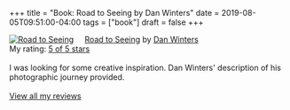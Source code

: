 +++
title = "Book: Road to Seeing by Dan Winters"
date = 2019-08-05T09:51:00-04:00
tags = ["book"]
draft = false
+++

<a href="https://www.goodreads.com/book/show/16283783-road-to-seeing" style="float: left; padding-right: 20px"><img border="0" alt="Road to Seeing" src="https://i.gr-assets.com/images/S/compressed.photo.goodreads.com/books/1396228932l/16283783._SX98_.jpg" /></a><a href="https://www.goodreads.com/book/show/16283783-road-to-seeing">Road to Seeing</a> by <a href="https://www.goodreads.com/author/show/2824754.Dan_Winters">Dan Winters</a><br/>
My rating: <a href="https://www.goodreads.com/review/show/2925009159">5 of 5 stars</a><br /><br />
I was looking for some creative inspiration. Dan Winters' description of his photographic journey provided.
<br/><br/>
<a href="https://www.goodreads.com/review/list/1259384-jack-baty">View all my reviews</a>
